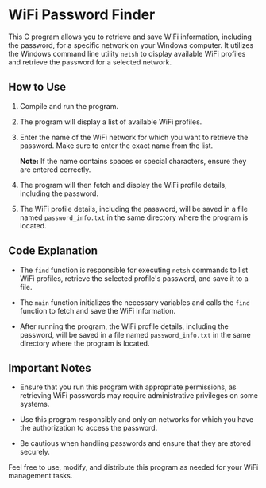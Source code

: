 # WiFi Password Finder

This C program allows you to retrieve and save WiFi information, including the password, for a specific network on your Windows computer. It utilizes the Windows command line utility `netsh` to display available WiFi profiles and retrieve the password for a selected network.

## How to Use

1. Compile and run the program.
2. The program will display a list of available WiFi profiles.
3. Enter the name of the WiFi network for which you want to retrieve the password. Make sure to enter the exact name from the list.

   **Note:** If the name contains spaces or special characters, ensure they are entered correctly.

4. The program will then fetch and display the WiFi profile details, including the password.

5. The WiFi profile details, including the password, will be saved in a file named `password_info.txt` in the same directory where the program is located.

## Code Explanation

- The `find` function is responsible for executing `netsh` commands to list WiFi profiles, retrieve the selected profile's password, and save it to a file.

- The `main` function initializes the necessary variables and calls the `find` function to fetch and save the WiFi information.

- After running the program, the WiFi profile details, including the password, will be saved in a file named `password_info.txt` in the same directory where the program is located.

## Important Notes

- Ensure that you run this program with appropriate permissions, as retrieving WiFi passwords may require administrative privileges on some systems.

- Use this program responsibly and only on networks for which you have the authorization to access the password.

- Be cautious when handling passwords and ensure that they are stored securely.

Feel free to use, modify, and distribute this program as needed for your WiFi management tasks.
